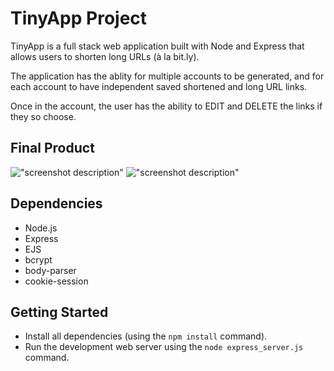 # TinyApp Project

TinyApp is a full stack web application built with Node and Express that allows users to shorten long URLs (à la bit.ly).

The application has the ablity for multiple accounts to be generated, and for each account to have independent saved shortened and long URL links.

Once in the account, the user has the ability to EDIT and DELETE the links if they so choose.

## Final Product

!["screenshot description"](#)
!["screenshot description"](#)

## Dependencies

- Node.js
- Express
- EJS
- bcrypt
- body-parser
- cookie-session

## Getting Started

- Install all dependencies (using the `npm install` command).
- Run the development web server using the `node express_server.js` command.
